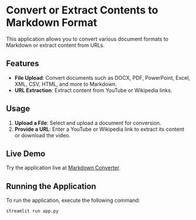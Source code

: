 # Convert or Extract Contents to Markdown Format

This application allows you to convert various document formats to Markdown or extract content from URLs.

## Features

- **File Upload**: Convert documents such as DOCX, PDF, PowerPoint, Excel, XML, CSV, HTML, and more to Markdown.
- **URL Extraction**: Extract content from YouTube or Wikipedia links.

## Usage

1. **Upload a File**: Select and upload a document for conversion.
2. **Provide a URL**: Enter a YouTube or Wikipedia link to extract its content or download the video.

## Live Demo

Try the application live at [Markdown Converter](https://getmarkdown.streamlit.app).

## Running the Application

To run the application, execute the following command:

```sh
streamlit run app.py